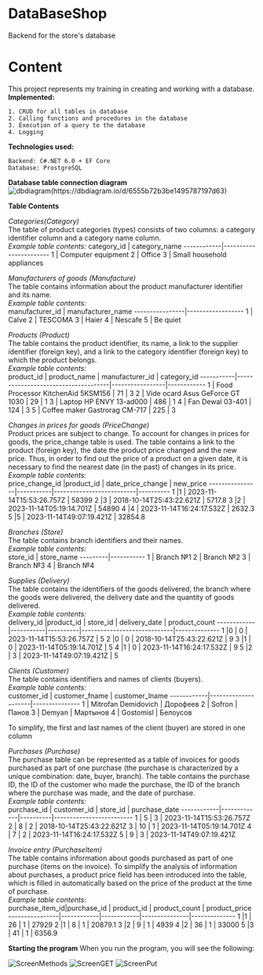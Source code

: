 # DataBaseShop
Backend for the store's database
# Content
This project represents my training in creating and working with a database.  
__Implemented:__
```
1. CRUD for all tables in database
2. Calling functions and procedures in the database
3. Execution of a query to the database
4. Logging
```
__Technologies used:__
```
Backend: C#.NET 6.0 + EF Core
Database: ProstgreSQL
```
__Database table connection diagram__  
![dbdiagram(https://dbdiagram.io/d/6555b72b3be1495787197d63)](https://github.com/SonThompson/Database-Shop/blob/main/Images/ScreenSchemeBD.png)  
  
__Table Contents__
  
_Categories(Category)_  
The table of product categories (types) consists of two columns: a category identifier column and a category name column.  
_Example table contents:_
category_id | category_name
------------|-----------------------
1           | Computer equipment
2           | Office
3           | Small household appliances  
  
_Manufacturers of goods (Manufacture)_  
The table contains information about the product manufacturer identifier and its name.  
_Example table contents:_  
manufacturer_id | manufacturer_name
----------------|------------------
1               | Calve
2               | TESCOMA
3               | Haier
4               | Nescafe
5               | Be quiet
  
_Products (Product)_  
The table contains the product identifier, its name, a link to the supplier identifier (foreign key), and a link to the category identifier (foreign key) to which the product belongs.  
_Example table contents:_  
product_id | product_name                        | manufacturer_id | category_id
-----------|-------------------------------------|-----------------|------------
1          | Food Processor KitchenAid 5KSM156   | 71              | 3
2          | Vide ocard Asus GeForce GT 1030     | 29              | 1
3          | Laptop HP ENVY 13-ad000             | 486             | 1
4          | Fan Dewal 03-401                    | 124             | 3
5          | Coffee maker Gastrorag CM-717       | 225             | 3
  
_Changes in prices for goods (PriceChange)_  
Product prices are subject to change. To account for changes in prices for goods, the price_change table is used.
The table contains a link to the product (foreign key), the date the product price changed and the new price. Thus, in order to find 
out the price of a product on a given date, it is necessary to find the nearest date (in the past) of changes in its price.  
_Example table contents:_  
price_change_id |product_id | date_price_change | new_price
----------------|-----------|--------------------------|----------
1               |1          | 2023-11-14T15:53:26.757Z | 58399
2               |3          | 2018-10-14T25:43:22.621Z | 5717.8
3               |2          | 2023-11-14T05:19:14.701Z | 54890
4               |4          | 2023-11-14T16:24:17.532Z | 2632.3
5               |5          | 2023-11-14T49:07:19.421Z | 32854.8

_Branches (Store)_  
The table contains branch identifiers and their names.  
_Example table contents:_  
store_id | store_name
---------|-----------
1        | Branch №1
2        | Branch №2
3        | Branch №3
4        | Branch №4
  
_Supplies (Delivery)_  
The table contains the identifiers of the goods delivered, the branch where the goods were delivered, the delivery date and the quantity of goods delivered.  
_Example table contents:_  
delivery_id |product_id | store_id | delivery_date               | product_count
------------|-----------|----------|-----------------------------|--------------
1           |0          | 0        | 2023-11-14T15:53:26.757Z    | 5
2           |0          | 0        | 2018-10-14T25:43:22.621Z    | 9
3           |1          | 0        | 2023-11-14T05:19:14.701Z    | 5
4           |1          | 0        | 2023-11-14T16:24:17.532Z    | 9
5           |2          | 3        | 2023-11-14T49:07:19.421Z    | 5
  
_Clients (Customer)_  
The table contains identifiers and names of clients (buyers).  
_Example table contents:_  
customer_id | customer_fname      | customer_lname
------------|---------------------|---------------
1           | Mitrofan Demidovich | Дорофеев
2           | Sofron              | Панов
3           | Demyan              | Мартынов
4           | Gostomisl           | Белоусов  
  
To simplify, the first and last names of the client (buyer) are stored in one column  
  
_Purchases (Purchase)_  
The purchase table can be represented as a table of invoices for goods purchased as part of one purchase (the purchase is characterized by a unique combination: date, buyer, branch).
The table contains the purchase ID, the ID of the customer who made the purchase, the ID of the branch where the purchase was made, and the date of purchase.  
_Example table contents:_  
purchase_id | customer_id | store_id | purchase_date
------------|-------------|----------|-------------------------
1           | 5           | 3        | 2023-11-14T15:53:26.757Z
2           | 8           | 2        | 2018-10-14T25:43:22.621Z
3           | 10          | 1        | 2023-11-14T05:19:14.701Z
4           | 7           | 2        | 2023-11-14T16:24:17.532Z
5           | 9           | 3        | 2023-11-14T49:07:19.421Z
  
_Invoice entry (PurchaseItem)_  
The table contains information about goods purchased as part of one purchase (items on the invoice). To simplify the analysis of information about purchases,
a product price field has been introduced into the table, which is filled in automatically based on the price of the product at the time of purchase.  
_Example table contents:_  
purchase_item_id|purchase_id | product_id | product_count | product_price
----------------|------------|------------|---------------|--------------
1               |1           | 26         | 1             | 27929
2               |1           | 8          | 1             | 20879.1
3               |2           | 9          | 1             | 4939
4               |2           | 36         | 1             | 33000
5               |3           | 41         | 1             | 6356.9
  
  
__Starting the program__
When you run the program, you will see the following:  
  
![ScreenMethods](https://github.com/SonThompson/Database-Shop/blob/main/Images/ScreenMethods.png)
![ScreenGET](https://github.com/SonThompson/Database-Shop/blob/main/Images/ScreenGET.png)
![ScreenPut](https://github.com/SonThompson/Database-Shop/blob/main/Images/ScreenPUT.png)
